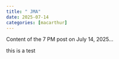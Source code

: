 ```yaml
---
title: " JMA"
date: 2025-07-14
categories: [macarthur]
---
```

Content of the 7 PM post on July 14, 2025...

this is a test
